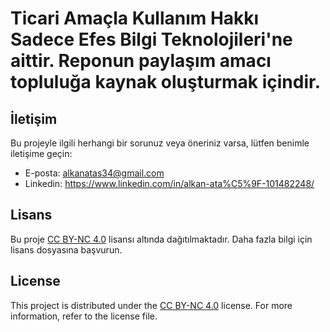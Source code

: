 # Ticari Amaçla Kullanım Hakkı Sadece Efes Bilgi Teknolojileri'ne aittir. Reponun paylaşım amacı topluluğa kaynak oluşturmak içindir.

## İletişim

Bu projeyle ilgili herhangi bir sorunuz veya öneriniz varsa, lütfen benimle iletişime geçin:

- E-posta: alkanatas34@gmail.com
- Linkedin: https://www.linkedin.com/in/alkan-ata%C5%9F-101482248/


## Lisans

Bu proje [CC BY-NC 4.0](LICENSE.md) lisansı altında dağıtılmaktadır. Daha fazla bilgi için lisans dosyasına başvurun.

## License

This project is distributed under the [CC BY-NC 4.0](LICENSE.md) license. For more information, refer to the license file.

